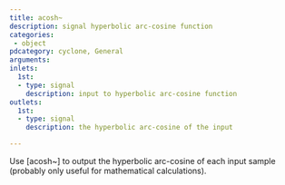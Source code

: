```yaml
---
title: acosh~
description: signal hyperbolic arc-cosine function
categories:
 - object
pdcategory: cyclone, General
arguments:
inlets:
  1st:
  - type: signal
    description: input to hyperbolic arc-cosine function
outlets:
  1st:
  - type: signal
    description: the hyperbolic arc-cosine of the input

---
```


Use [acosh~] to output the hyperbolic arc-cosine of each input sample (probably only useful for mathematical calculations).


